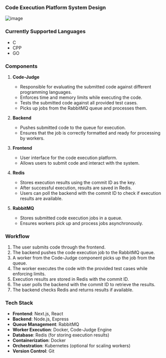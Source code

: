 ### Code Execution Platform System Design

![image](https://github.com/user-attachments/assets/2eb855e3-06b1-4a66-82db-b05927f57617)

### Currently Supported Languages
- C
- CPP
- GO

### Components

1. **Code-Judge**
   - Responsible for evaluating the submitted code against different programming languages.
   - Enforces time and memory limits while executing the code.
   - Tests the submitted code against all provided test cases.
   - Picks up jobs from the RabbitMQ queue and processes them.

2. **Backend**
   - Pushes submitted code to the queue for execution.
   - Ensures that the job is correctly formatted and ready for processing by workers.

3. **Frontend**
   - User interface for the code execution platform.
   - Allows users to submit code and interact with the system.

4. **Redis**
   - Stores execution results using the commit ID as the key.
   - After successful execution, results are saved in Redis.
   - Users can poll the backend with the commit ID to check if execution results are available.

5. **RabbitMQ**
   - Stores submitted code execution jobs in a queue.
   - Ensures workers pick up and process jobs asynchronously.

### Workflow
1. The user submits code through the frontend.
2. The backend pushes the code execution job to the RabbitMQ queue.
3. A worker from the Code-Judge component picks up the job from the queue.
4. The worker executes the code with the provided test cases while enforcing limits.
5. Execution results are stored in Redis with the commit ID.
6. The user polls the backend with the commit ID to retrieve the results.
7. The backend checks Redis and returns results if available.

### Tech Stack
- **Frontend**: Next.js, React
- **Backend**: Node.js, Express
- **Queue Management**: RabbitMQ
- **Worker Execution**: Docker, Code-Judge Engine
- **Database**: Redis (for storing execution results)
- **Containerization**: Docker
- **Orchestration**: Kubernetes (optional for scaling workers)
- **Version Control**: Git

